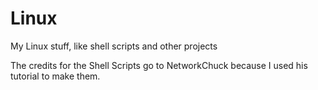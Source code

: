 # Linux
My Linux stuff, like shell scripts and other projects 

The credits for the Shell Scripts go to NetworkChuck because I used his tutorial to make them.
